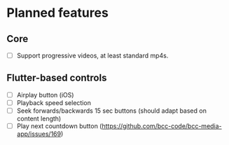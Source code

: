 # Planned features

## Core

- [ ] Support progressive videos, at least standard mp4s.

## Flutter-based controls

- [ ] Airplay button (iOS)
- [ ] Playback speed selection
- [ ] Seek forwards/backwards 15 sec buttons (should adapt based on content length)
- [ ] Play next countdown button (https://github.com/bcc-code/bcc-media-app/issues/169)
